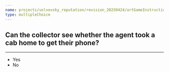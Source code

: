 ```yaml
---
name: projects/volvovsky_reputation/revision_20250424/artGameInstructionsSimple/art_game_comp_5.md
type: multipleChoice
---
```


## Can the collector see whether the agent took a cab home to get their phone?

---

- Yes
- No
